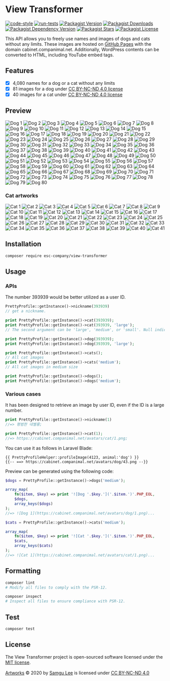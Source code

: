 # View Transformer

[![code-style](https://github.com/companimal/view-transformer/actions/workflows/code-style.yml/badge.svg)](https://github.com/companimal/view-transformer/actions/workflows/code-style.yml)
[![run-tests](https://github.com/companimal/view-transformer/actions/workflows/run-tests.yml/badge.svg)](https://github.com/companimal/view-transformer/actions/workflows/run-tests.yml)
[![Packagist Version](https://img.shields.io/packagist/v/esc-company/view-transformer)](https://packagist.org/packages/esc-company/view-transformer)
[![Packagist Downloads](https://img.shields.io/packagist/dt/esc-company/view-transformer)](https://packagist.org/packages/esc-company/view-transformer/stats)
[![Packagist Dependency Version](https://img.shields.io/packagist/dependency-v/esc-company/view-transformer/php)](https://packagist.org/packages/esc-company/view-transformer)
[![Packagist Stars](https://img.shields.io/packagist/stars/esc-company/view-transformer)](https://github.com/companimal/view-transformer/stargazers)
[![Packagist License](https://img.shields.io/packagist/l/esc-company/view-transformer)](https://github.com/companimal/view-transformer/blob/main/LICENSE.md)

This API allows you to freely use names and images of dogs and cats without any limits. These images are hosted on [GitHub Pages](https://github.com/companimal/cabinet) with the domain cabinet.companimal.net. Additionally, WordPress contents can be converted to HTML, including YouTube embed tags.

## Features

- [x] 4,080 names for a dog or a cat without any limits
- [x] 81 images for a dog under [CC BY-NC-ND 4.0 license](https://creativecommons.org/licenses/by-nc-nd/4.0/?ref=chooser-v1)
- [x] 40 images for a cat under [CC BY-NC-ND 4.0 license](https://creativecommons.org/licenses/by-nc-nd/4.0/?ref=chooser-v1)

## Preview

![Dog 1](https://cabinet.companimal.net/avatars/dog/medium/1.png)
![Dog 2](https://cabinet.companimal.net/avatars/dog/medium/2.png)
![Dog 3](https://cabinet.companimal.net/avatars/dog/medium/3.png)
![Dog 4](https://cabinet.companimal.net/avatars/dog/medium/4.png)
![Dog 5](https://cabinet.companimal.net/avatars/dog/medium/5.png)
![Dog 6](https://cabinet.companimal.net/avatars/dog/medium/6.png)
![Dog 7](https://cabinet.companimal.net/avatars/dog/medium/7.png)
![Dog 8](https://cabinet.companimal.net/avatars/dog/medium/8.png)
![Dog 9](https://cabinet.companimal.net/avatars/dog/medium/9.png)
![Dog 10](https://cabinet.companimal.net/avatars/dog/medium/10.png)
![Dog 11](https://cabinet.companimal.net/avatars/dog/medium/11.png)
![Dog 12](https://cabinet.companimal.net/avatars/dog/medium/12.png)
![Dog 13](https://cabinet.companimal.net/avatars/dog/medium/13.png)
![Dog 14](https://cabinet.companimal.net/avatars/dog/medium/14.png)
![Dog 15](https://cabinet.companimal.net/avatars/dog/medium/15.png)
![Dog 16](https://cabinet.companimal.net/avatars/dog/medium/16.png)
![Dog 17](https://cabinet.companimal.net/avatars/dog/medium/17.png)
![Dog 18](https://cabinet.companimal.net/avatars/dog/medium/18.png)
![Dog 19](https://cabinet.companimal.net/avatars/dog/medium/19.png)
![Dog 20](https://cabinet.companimal.net/avatars/dog/medium/20.png)
![Dog 21](https://cabinet.companimal.net/avatars/dog/medium/21.png)
![Dog 22](https://cabinet.companimal.net/avatars/dog/medium/22.png)
![Dog 23](https://cabinet.companimal.net/avatars/dog/medium/23.png)
![Dog 24](https://cabinet.companimal.net/avatars/dog/medium/24.png)
![Dog 25](https://cabinet.companimal.net/avatars/dog/medium/25.png)
![Dog 26](https://cabinet.companimal.net/avatars/dog/medium/26.png)
![Dog 27](https://cabinet.companimal.net/avatars/dog/medium/27.png)
![Dog 28](https://cabinet.companimal.net/avatars/dog/medium/28.png)
![Dog 29](https://cabinet.companimal.net/avatars/dog/medium/29.png)
![Dog 30](https://cabinet.companimal.net/avatars/dog/medium/30.png)
![Dog 31](https://cabinet.companimal.net/avatars/dog/medium/31.png)
![Dog 32](https://cabinet.companimal.net/avatars/dog/medium/32.png)
![Dog 33](https://cabinet.companimal.net/avatars/dog/medium/33.png)
![Dog 34](https://cabinet.companimal.net/avatars/dog/medium/34.png)
![Dog 35](https://cabinet.companimal.net/avatars/dog/medium/35.png)
![Dog 36](https://cabinet.companimal.net/avatars/dog/medium/36.png)
![Dog 37](https://cabinet.companimal.net/avatars/dog/medium/37.png)
![Dog 38](https://cabinet.companimal.net/avatars/dog/medium/38.png)
![Dog 39](https://cabinet.companimal.net/avatars/dog/medium/39.png)
![Dog 40](https://cabinet.companimal.net/avatars/dog/medium/40.png)
![Dog 41](https://cabinet.companimal.net/avatars/dog/medium/41.png)
![Dog 42](https://cabinet.companimal.net/avatars/dog/medium/42.png)
![Dog 43](https://cabinet.companimal.net/avatars/dog/medium/43.png)
![Dog 44](https://cabinet.companimal.net/avatars/dog/medium/44.png)
![Dog 45](https://cabinet.companimal.net/avatars/dog/medium/45.png)
![Dog 46](https://cabinet.companimal.net/avatars/dog/medium/46.png)
![Dog 47](https://cabinet.companimal.net/avatars/dog/medium/47.png)
![Dog 48](https://cabinet.companimal.net/avatars/dog/medium/48.png)
![Dog 49](https://cabinet.companimal.net/avatars/dog/medium/49.png)
![Dog 50](https://cabinet.companimal.net/avatars/dog/medium/50.png)
![Dog 51](https://cabinet.companimal.net/avatars/dog/medium/51.png)
![Dog 52](https://cabinet.companimal.net/avatars/dog/medium/52.png)
![Dog 53](https://cabinet.companimal.net/avatars/dog/medium/53.png)
![Dog 54](https://cabinet.companimal.net/avatars/dog/medium/54.png)
![Dog 55](https://cabinet.companimal.net/avatars/dog/medium/55.png)
![Dog 56](https://cabinet.companimal.net/avatars/dog/medium/56.png)
![Dog 57](https://cabinet.companimal.net/avatars/dog/medium/57.png)
![Dog 58](https://cabinet.companimal.net/avatars/dog/medium/58.png)
![Dog 59](https://cabinet.companimal.net/avatars/dog/medium/59.png)
![Dog 60](https://cabinet.companimal.net/avatars/dog/medium/60.png)
![Dog 61](https://cabinet.companimal.net/avatars/dog/medium/61.png)
![Dog 62](https://cabinet.companimal.net/avatars/dog/medium/62.png)
![Dog 63](https://cabinet.companimal.net/avatars/dog/medium/63.png)
![Dog 64](https://cabinet.companimal.net/avatars/dog/medium/64.png)
![Dog 65](https://cabinet.companimal.net/avatars/dog/medium/65.png)
![Dog 66](https://cabinet.companimal.net/avatars/dog/medium/66.png)
![Dog 67](https://cabinet.companimal.net/avatars/dog/medium/67.png)
![Dog 68](https://cabinet.companimal.net/avatars/dog/medium/68.png)
![Dog 69](https://cabinet.companimal.net/avatars/dog/medium/69.png)
![Dog 70](https://cabinet.companimal.net/avatars/dog/medium/70.png)
![Dog 71](https://cabinet.companimal.net/avatars/dog/medium/71.png)
![Dog 72](https://cabinet.companimal.net/avatars/dog/medium/72.png)
![Dog 73](https://cabinet.companimal.net/avatars/dog/medium/73.png)
![Dog 74](https://cabinet.companimal.net/avatars/dog/medium/74.png)
![Dog 75](https://cabinet.companimal.net/avatars/dog/medium/75.png)
![Dog 76](https://cabinet.companimal.net/avatars/dog/medium/76.png)
![Dog 77](https://cabinet.companimal.net/avatars/dog/medium/77.png)
![Dog 78](https://cabinet.companimal.net/avatars/dog/medium/78.png)
![Dog 79](https://cabinet.companimal.net/avatars/dog/medium/79.png)
![Dog 80](https://cabinet.companimal.net/avatars/dog/medium/80.png)

### Cat artworks

![Cat 1](https://cabinet.companimal.net/avatars/cat/medium/1.png)
![Cat 2](https://cabinet.companimal.net/avatars/cat/medium/2.png)
![Cat 3](https://cabinet.companimal.net/avatars/cat/medium/3.png)
![Cat 4](https://cabinet.companimal.net/avatars/cat/medium/4.png)
![Cat 5](https://cabinet.companimal.net/avatars/cat/medium/5.png)
![Cat 6](https://cabinet.companimal.net/avatars/cat/medium/6.png)
![Cat 7](https://cabinet.companimal.net/avatars/cat/medium/7.png)
![Cat 8](https://cabinet.companimal.net/avatars/cat/medium/8.png)
![Cat 9](https://cabinet.companimal.net/avatars/cat/medium/9.png)
![Cat 10](https://cabinet.companimal.net/avatars/cat/medium/10.png)
![Cat 11](https://cabinet.companimal.net/avatars/cat/medium/11.png)
![Cat 12](https://cabinet.companimal.net/avatars/cat/medium/12.png)
![Cat 13](https://cabinet.companimal.net/avatars/cat/medium/13.png)
![Cat 14](https://cabinet.companimal.net/avatars/cat/medium/14.png)
![Cat 15](https://cabinet.companimal.net/avatars/cat/medium/15.png)
![Cat 16](https://cabinet.companimal.net/avatars/cat/medium/16.png)
![Cat 17](https://cabinet.companimal.net/avatars/cat/medium/17.png)
![Cat 18](https://cabinet.companimal.net/avatars/cat/medium/18.png)
![Cat 19](https://cabinet.companimal.net/avatars/cat/medium/19.png)
![Cat 20](https://cabinet.companimal.net/avatars/cat/medium/20.png)
![Cat 21](https://cabinet.companimal.net/avatars/cat/medium/21.png)
![Cat 22](https://cabinet.companimal.net/avatars/cat/medium/22.png)
![Cat 23](https://cabinet.companimal.net/avatars/cat/medium/23.png)
![Cat 24](https://cabinet.companimal.net/avatars/cat/medium/24.png)
![Cat 25](https://cabinet.companimal.net/avatars/cat/medium/25.png)
![Cat 26](https://cabinet.companimal.net/avatars/cat/medium/26.png)
![Cat 27](https://cabinet.companimal.net/avatars/cat/medium/27.png)
![Cat 28](https://cabinet.companimal.net/avatars/cat/medium/28.png)
![Cat 29](https://cabinet.companimal.net/avatars/cat/medium/29.png)
![Cat 30](https://cabinet.companimal.net/avatars/cat/medium/30.png)
![Cat 31](https://cabinet.companimal.net/avatars/cat/medium/31.png)
![Cat 32](https://cabinet.companimal.net/avatars/cat/medium/32.png)
![Cat 33](https://cabinet.companimal.net/avatars/cat/medium/33.png)
![Cat 34](https://cabinet.companimal.net/avatars/cat/medium/34.png)
![Cat 35](https://cabinet.companimal.net/avatars/cat/medium/35.png)
![Cat 36](https://cabinet.companimal.net/avatars/cat/medium/36.png)
![Cat 37](https://cabinet.companimal.net/avatars/cat/medium/37.png)
![Cat 38](https://cabinet.companimal.net/avatars/cat/medium/38.png)
![Cat 39](https://cabinet.companimal.net/avatars/cat/medium/39.png)
![Cat 40](https://cabinet.companimal.net/avatars/cat/medium/40.png)
![Cat 41](https://cabinet.companimal.net/avatars/cat/medium/41.png)

## Installation

```sh
composer require esc-company/view-transformer
```

## Usage

### APIs

The number 393939 would be better utilized as a user ID.

```php
PrettyProfile::getInstance()->nickname(393939)
// get a nickname.

print PrettyProfile::getInstance()->cat(393939);
print PrettyProfile::getInstance()->cat(393939, 'large');
// The second argument can be 'large', 'medium', or 'small'. Null indicates the original size.

print PrettyProfile::getInstance()->dog(393939);
print PrettyProfile::getInstance()->dog(393939, 'large');

print PrettyProfile::getInstance()->cats();
// All cat images
print PrettyProfile::getInstance()->cats('medium');
// All cat images in medium size

print PrettyProfile::getInstance()->dogs();
print PrettyProfile::getInstance()->dogs('medium');
```

### Various cases

It has been designed to retrieve an image by user ID, even if the ID is a large number.

```php
print PrettyProfile::getInstance()->nickname(1)
//=> 평범한 네벨룽;
```

```php
print PrettyProfile::getInstance()->cat(1);
//=> https://cabinet.companimal.net/avatars/cat/1.png;
```

You can use it as follows in Laravel Blade:

```blade
{{ PrettyProfileHelper::profileImage(4123, animal:'dog') }}
{{-- ==> https://cabinet.companimal.net/avatars/dog/43.png --}}
```

Preview can be generated using the following code:

```php
$dogs = PrettyProfile::getInstance()->dogs('medium');

array_map(
    fn($item, $key) => print '![Dog '.$key.']('.$item.')'.PHP_EOL,
    $dogs,
    array_keys($dogs)
);
//=> ![Dog 1](https://cabinet.companimal.net/avatars/dog/1.png)...

$cats = PrettyProfile::getInstance()->cats('medium');

array_map(
    fn($item, $key) => print '![Cat '.$key.']('.$item.')'.PHP_EOL,
    $cats,
    array_keys($cats)
);
//=> ![Cat 1](https://cabinet.companimal.net/avatars/cat/1.png)...
```

## Formatting

```bash
composer lint
# Modify all files to comply with the PSR-12.

composer inspect
# Inspect all files to ensure compliance with PSR-12.
```

## Test

```sh
composer test
```

## License

The View Transformer project is open-sourced software licensed under the [MIT license](https://opensource.org/licenses/MIT).

[Artworks](https://cabinet.companimal.net/) © 2020 by [Samgu Lee](https://github.com/cable8mm) is licensed under [CC BY-NC-ND 4.0](http://creativecommons.org/licenses/by-nc-nd/4.0/?ref=chooser-v1)
<img src="https://chooser-beta.creativecommons.org/img/cc-logo.f0ab4ebe.svg" width="16" height="16"> <img src="https://chooser-beta.creativecommons.org/img/cc-by.21b728bb.svg" width="16" height="16">
